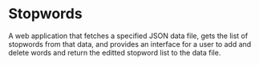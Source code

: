 # Stopwords

A web application that fetches a specified JSON data file, gets the list of stopwords from that data, and provides an interface for a user to add and delete words and return the editted stopword list to the data file.
